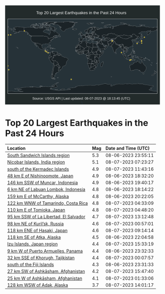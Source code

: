 ![Map](./map.png)

# Top 20 Largest Earthquakes in the Past 24 Hours

| Location | Mag | Date and Time (UTC) |
|:---|:---|:---|
| [South Sandwich Islands region](https://earthquake.usgs.gov/earthquakes/eventpage/us6000kyct) | 5.3 | 08-06-2023 23:55:11 |
| [Nicobar Islands, India region](https://earthquake.usgs.gov/earthquakes/eventpage/us6000kye0) | 5.1 | 08-07-2023 07:23:27 |
| [south of the Kermadec Islands](https://earthquake.usgs.gov/earthquakes/eventpage/us6000kyen) | 4.9 | 08-07-2023 11:43:16 |
| [48 km E of Nishinoomote, Japan](https://earthquake.usgs.gov/earthquakes/eventpage/us6000kyb8) | 4.9 | 08-06-2023 18:32:20 |
| [146 km SSW of Muncar, Indonesia](https://earthquake.usgs.gov/earthquakes/eventpage/us6000kybj) | 4.9 | 08-06-2023 19:40:17 |
| [6 km NE of Labuan Lombok, Indonesia](https://earthquake.usgs.gov/earthquakes/eventpage/us6000kyb6) | 4.8 | 08-06-2023 18:14:22 |
| [159 km E of McCarthy, Alaska](https://earthquake.usgs.gov/earthquakes/eventpage/us6000kybs) | 4.8 | 08-06-2023 20:22:05 |
| [122 km WNW of Tamarindo, Costa Rica](https://earthquake.usgs.gov/earthquakes/eventpage/us6000kydn) | 4.8 | 08-07-2023 04:33:09 |
| [110 km E of Tomioka, Japan](https://earthquake.usgs.gov/earthquakes/eventpage/us6000kydr) | 4.8 | 08-07-2023 04:48:20 |
| [95 km SSW of La Libertad, El Salvador](https://earthquake.usgs.gov/earthquakes/eventpage/us6000kyey) | 4.7 | 08-07-2023 13:12:48 |
| [98 km NE of Kuril’sk, Russia](https://earthquake.usgs.gov/earthquakes/eventpage/us6000kyd8) | 4.6 | 08-07-2023 00:57:01 |
| [118 km ENE of Hasaki, Japan](https://earthquake.usgs.gov/earthquakes/eventpage/us6000kye7) | 4.6 | 08-07-2023 09:14:14 |
| [118 km SE of Atka, Alaska](https://earthquake.usgs.gov/earthquakes/eventpage/us6000kyc9) | 4.5 | 08-06-2023 22:04:58 |
| [Izu Islands, Japan region](https://earthquake.usgs.gov/earthquakes/eventpage/us6000kyg7) | 4.4 | 08-07-2023 15:33:19 |
| [9 km W of Puerto Armuelles, Panama](https://earthquake.usgs.gov/earthquakes/eventpage/us6000kycq) | 4.4 | 08-06-2023 23:32:33 |
| [32 km SSE of Khorugh, Tajikistan](https://earthquake.usgs.gov/earthquakes/eventpage/us6000kycy) | 4.4 | 08-07-2023 00:07:57 |
| [south of the Fiji Islands](https://earthquake.usgs.gov/earthquakes/eventpage/us6000kycr) | 4.3 | 08-06-2023 23:31:33 |
| [27 km SW of Ashkāsham, Afghanistan](https://earthquake.usgs.gov/earthquakes/eventpage/us6000kyg9) | 4.2 | 08-07-2023 15:47:40 |
| [25 km W of Ashkāsham, Afghanistan](https://earthquake.usgs.gov/earthquakes/eventpage/us6000kydf) | 4.1 | 08-07-2023 01:33:06 |
| [128 km WSW of Adak, Alaska](https://earthquake.usgs.gov/earthquakes/eventpage/us6000kyg3) | 3.7 | 08-07-2023 14:01:17 |
